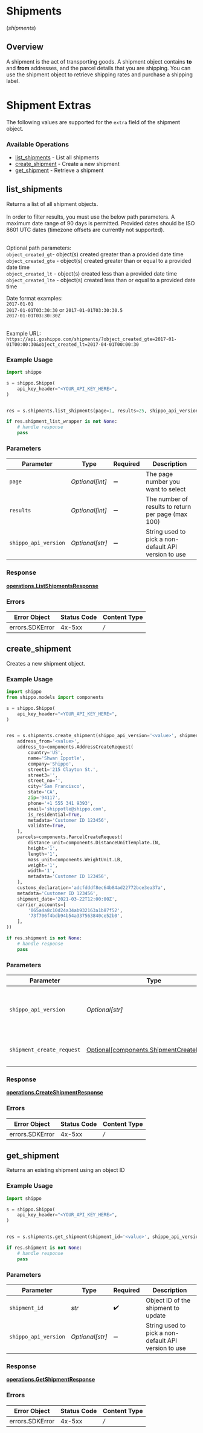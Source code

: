# Shipments
(*shipments*)

## Overview

A shipment is the act of transporting goods. A shipment object contains **to** and **from** addresses, and the parcel details that you are shipping. You can use the shipment object to retrieve shipping rates and purchase a shipping label.
<SchemaDefinition schemaRef="#/components/schemas/Shipment"/>
 
# Shipment Extras
The following values are supported for the `extra` field of the shipment object.
<SchemaDefinition schemaRef="#/components/schemas/ShipmentExtra"/>

### Available Operations

* [list_shipments](#list_shipments) - List all shipments
* [create_shipment](#create_shipment) - Create a new shipment
* [get_shipment](#get_shipment) - Retrieve a shipment

## list_shipments

Returns a list of all shipment objects.<br><br>
In order to filter results, you must use the below path parameters. 
A maximum date range of 90 days is permitted. 
Provided dates should be ISO 8601 UTC dates (timezone offsets are currently not supported).<br><br>

Optional path parameters:<br>
  `object_created_gt`- object(s) created greater than a provided date time<br>
  `object_created_gte` - object(s) created greater than or equal to a provided date time<br>
  `object_created_lt` - object(s) created less than a provided date time<br>
  `object_created_lte` - object(s) created less than or equal to a provided date time<br>

  Date format examples:<br>
    `2017-01-01`<br>
    `2017-01-01T03:30:30` or `2017-01-01T03:30:30.5`<br>
    `2017-01-01T03:30:30Z`<br><br>

  Example URL:<br>
    `https://api.goshippo.com/shipments/?object_created_gte=2017-01-01T00:00:30&object_created_lt=2017-04-01T00:00:30`

### Example Usage

```python
import shippo

s = shippo.Shippo(
    api_key_header="<YOUR_API_KEY_HERE>",
)


res = s.shipments.list_shipments(page=1, results=25, shippo_api_version='<value>')

if res.shipment_list_wrapper is not None:
    # handle response
    pass

```

### Parameters

| Parameter                                            | Type                                                 | Required                                             | Description                                          |
| ---------------------------------------------------- | ---------------------------------------------------- | ---------------------------------------------------- | ---------------------------------------------------- |
| `page`                                               | *Optional[int]*                                      | :heavy_minus_sign:                                   | The page number you want to select                   |
| `results`                                            | *Optional[int]*                                      | :heavy_minus_sign:                                   | The number of results to return per page (max 100)   |
| `shippo_api_version`                                 | *Optional[str]*                                      | :heavy_minus_sign:                                   | String used to pick a non-default API version to use |


### Response

**[operations.ListShipmentsResponse](../../models/operations/listshipmentsresponse.md)**
### Errors

| Error Object    | Status Code     | Content Type    |
| --------------- | --------------- | --------------- |
| errors.SDKError | 4x-5xx          | */*             |

## create_shipment

Creates a new shipment object.

### Example Usage

```python
import shippo
from shippo.models import components

s = shippo.Shippo(
    api_key_header="<YOUR_API_KEY_HERE>",
)


res = s.shipments.create_shipment(shippo_api_version='<value>', shipment_create_request=components.ShipmentCreateRequest(
    address_from='<value>',
    address_to=components.AddressCreateRequest(
        country='US',
        name='Shwan Ippotle',
        company='Shippo',
        street1='215 Clayton St.',
        street3='',
        street_no='',
        city='San Francisco',
        state='CA',
        zip='94117',
        phone='+1 555 341 9393',
        email='shippotle@shippo.com',
        is_residential=True,
        metadata='Customer ID 123456',
        validate=True,
    ),
    parcels=components.ParcelCreateRequest(
        distance_unit=components.DistanceUnitTemplate.IN,
        height='1',
        length='1',
        mass_unit=components.WeightUnit.LB,
        weight='1',
        width='1',
        metadata='Customer ID 123456',
    ),
    customs_declaration='adcfdddf8ec64b84ad22772bce3ea37a',
    metadata='Customer ID 123456',
    shipment_date='2021-03-22T12:00:00Z',
    carrier_accounts=[
        '065a4a8c10d24a34ab932163a1b87f52',
        '73f706f4bdb94b54a337563840ce52b0',
    ],
))

if res.shipment is not None:
    # handle response
    pass

```

### Parameters

| Parameter                                                                                      | Type                                                                                           | Required                                                                                       | Description                                                                                    |
| ---------------------------------------------------------------------------------------------- | ---------------------------------------------------------------------------------------------- | ---------------------------------------------------------------------------------------------- | ---------------------------------------------------------------------------------------------- |
| `shippo_api_version`                                                                           | *Optional[str]*                                                                                | :heavy_minus_sign:                                                                             | String used to pick a non-default API version to use                                           |
| `shipment_create_request`                                                                      | [Optional[components.ShipmentCreateRequest]](../../models/components/shipmentcreaterequest.md) | :heavy_minus_sign:                                                                             | Shipment details and contact info.                                                             |


### Response

**[operations.CreateShipmentResponse](../../models/operations/createshipmentresponse.md)**
### Errors

| Error Object    | Status Code     | Content Type    |
| --------------- | --------------- | --------------- |
| errors.SDKError | 4x-5xx          | */*             |

## get_shipment

Returns an existing shipment using an object ID

### Example Usage

```python
import shippo

s = shippo.Shippo(
    api_key_header="<YOUR_API_KEY_HERE>",
)


res = s.shipments.get_shipment(shipment_id='<value>', shippo_api_version='<value>')

if res.shipment is not None:
    # handle response
    pass

```

### Parameters

| Parameter                                            | Type                                                 | Required                                             | Description                                          |
| ---------------------------------------------------- | ---------------------------------------------------- | ---------------------------------------------------- | ---------------------------------------------------- |
| `shipment_id`                                        | *str*                                                | :heavy_check_mark:                                   | Object ID of the shipment to update                  |
| `shippo_api_version`                                 | *Optional[str]*                                      | :heavy_minus_sign:                                   | String used to pick a non-default API version to use |


### Response

**[operations.GetShipmentResponse](../../models/operations/getshipmentresponse.md)**
### Errors

| Error Object    | Status Code     | Content Type    |
| --------------- | --------------- | --------------- |
| errors.SDKError | 4x-5xx          | */*             |
